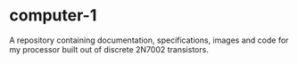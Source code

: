 # computer-1
A repository containing documentation, specifications, images and code for my processor built out of discrete 2N7002  transistors.
